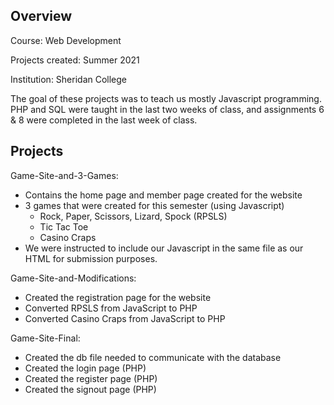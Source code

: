 ## Overview
Course: Web Development

Projects created: Summer 2021

Institution: Sheridan College

The goal of these projects was to teach us mostly Javascript programming. PHP and SQL were taught in the last two weeks of class, and assignments 6 & 8 were completed in the last week of class.

## Projects
Game-Site-and-3-Games: 
- Contains the home page and member page created for the website 
- 3 games that were created for this semester (using Javascript)
  - Rock, Paper, Scissors, Lizard, Spock (RPSLS)
  - Tic Tac Toe
  - Casino Craps
- We were instructed to include our Javascript in the same file as our HTML for submission purposes.

Game-Site-and-Modifications: 
- Created the registration page for the website
- Converted RPSLS from JavaScript to PHP
- Converted Casino Craps from JavaScript to PHP

Game-Site-Final: 
- Created the db file needed to communicate with the database
- Created the login page (PHP)
- Created the register page (PHP)
- Created the signout page (PHP)
